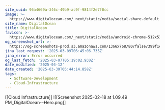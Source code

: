 ```yaml
---
site_uuid: 96a4669a-346c-49b9-ac9f-9814f2e7f0cc
image: >-
  https://www.digitalocean.com/_next/static/media/social-share-default.e8530e9e.jpeg
site_name: DigitalOcean
title: DigitalOcean
favicon: >-
  https://www.digitalocean.com/_next/static/media/android-chrome-512x512.5f2e6221.png
og_screenshot_url: >-
  https://og-screenshots-prod.s3.amazonaws.com/1366x768/80/false/399f1c951f7294deb9f1126dac6645317590a67b2723e2940a0727b8ad682566.jpeg
jina_last_request: '2025-03-09T06:45:06.735Z'
jina_error: Error occurred
og_last_fetch: '2025-03-07T05:19:02.930Z'
date_modified: '2025-04-12'
date_created: '2025-03-30T05:44:14.858Z'
tags:
  - Software-Development
  - Cloud-Infrastructure
---
```



























































[[Cloud Infrastructure]]
![[Screenshot 2025-02-18 at 1.09.49 PM_DigitalOcean--Hero.png]]
